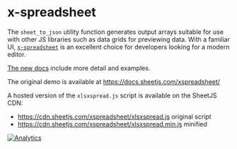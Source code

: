 # x-spreadsheet

The `sheet_to_json` utility function generates output arrays suitable for use
with other JS libraries such as data grids for previewing data.  With a familiar
UI, [`x-spreadsheet`](https://myliang.github.io/x-spreadsheet/) is an excellent
choice for developers looking for a modern editor.

[The new docs](https://docs.sheetjs.com/docs/demos/grid/#x-spreadsheet)
include more detail and examples.

The original demo is available at <https://docs.sheetjs.com/xspreadsheet/>

A hosted version of the `xlsxspread.js` script is available on the SheetJS CDN:

- <https://cdn.sheetjs.com/xspreadsheet/xlsxspread.js> original script
- <https://cdn.sheetjs.com/xspreadsheet/xlsxspread.min.js> minified

[![Analytics](https://ga-beacon.appspot.com/UA-36810333-1/SheetJS/js-xlsx?pixel)](https://github.com/SheetJS/js-xlsx)
